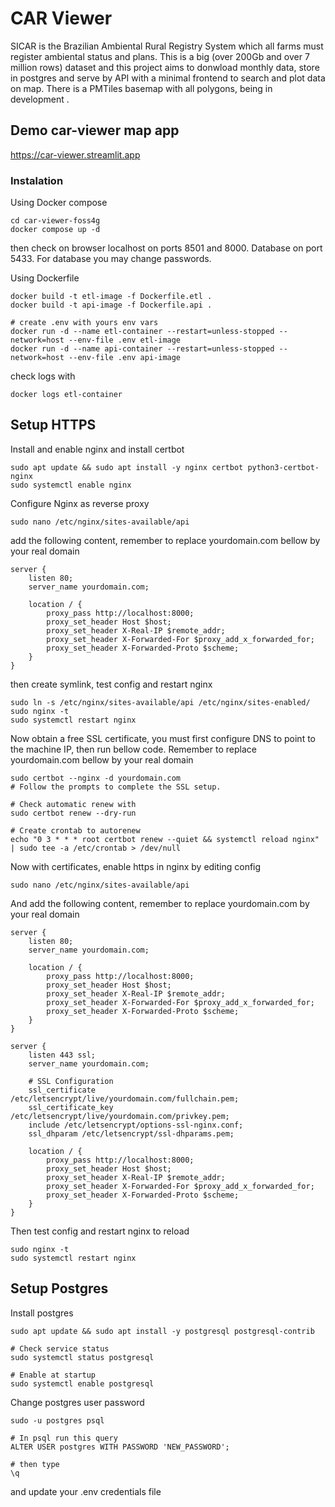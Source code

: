 # CAR Viewer

SICAR is the Brazilian Ambiental Rural Registry System which all farms must
register ambiental status and plans.
This is a big (over 200Gb and over 7 million rows) dataset and this project aims to donwload monthly data,
store in postgres and serve by API with a minimal frontend to search and plot data on map.
There is a PMTiles basemap with all polygons, being in development .

## Demo car-viewer map app
https://car-viewer.streamlit.app

### Instalation
Using Docker compose

```
cd car-viewer-foss4g
docker compose up -d
```

then check on browser localhost on ports 8501 and 8000.
Database on port 5433. For database you may change passwords.



Using Dockerfile
```
docker build -t etl-image -f Dockerfile.etl .
docker build -t api-image -f Dockerfile.api .

# create .env with yours env vars
docker run -d --name etl-container --restart=unless-stopped --network=host --env-file .env etl-image
docker run -d --name api-container --restart=unless-stopped --network=host --env-file .env api-image
```

check logs with

```
docker logs etl-container
```
## Setup HTTPS

Install and enable nginx and install certbot

```
sudo apt update && sudo apt install -y nginx certbot python3-certbot-nginx
sudo systemctl enable nginx
```

Configure Nginx as reverse proxy

```
sudo nano /etc/nginx/sites-available/api
```
add the following content, remember to replace yourdomain.com bellow by your real domain

```
server {
    listen 80;
    server_name yourdomain.com;

    location / {
        proxy_pass http://localhost:8000;
        proxy_set_header Host $host;
        proxy_set_header X-Real-IP $remote_addr;
        proxy_set_header X-Forwarded-For $proxy_add_x_forwarded_for;
        proxy_set_header X-Forwarded-Proto $scheme;
    }
}
```

then create symlink, test config and restart nginx

```
sudo ln -s /etc/nginx/sites-available/api /etc/nginx/sites-enabled/
sudo nginx -t
sudo systemctl restart nginx
```

Now obtain a free SSL certificate, you must first configure DNS to point to the machine IP, then run bellow code.
Remember to replace yourdomain.com bellow by your real domain

```
sudo certbot --nginx -d yourdomain.com
# Follow the prompts to complete the SSL setup.

# Check automatic renew with
sudo certbot renew --dry-run

# Create crontab to autorenew
echo "0 3 * * * root certbot renew --quiet && systemctl reload nginx" | sudo tee -a /etc/crontab > /dev/null
```

Now with certificates, enable https in nginx by editing config

```
sudo nano /etc/nginx/sites-available/api
```

And add the following content, remember to replace yourdomain.com by your real domain

```
server {
    listen 80;
    server_name yourdomain.com;

    location / {
        proxy_pass http://localhost:8000;
        proxy_set_header Host $host;
        proxy_set_header X-Real-IP $remote_addr;
        proxy_set_header X-Forwarded-For $proxy_add_x_forwarded_for;
        proxy_set_header X-Forwarded-Proto $scheme;
    }
}

server {
    listen 443 ssl;
    server_name yourdomain.com;

    # SSL Configuration
    ssl_certificate /etc/letsencrypt/live/yourdomain.com/fullchain.pem;
    ssl_certificate_key /etc/letsencrypt/live/yourdomain.com/privkey.pem;
    include /etc/letsencrypt/options-ssl-nginx.conf;
    ssl_dhparam /etc/letsencrypt/ssl-dhparams.pem;

    location / {
        proxy_pass http://localhost:8000;
        proxy_set_header Host $host;
        proxy_set_header X-Real-IP $remote_addr;
        proxy_set_header X-Forwarded-For $proxy_add_x_forwarded_for;
        proxy_set_header X-Forwarded-Proto $scheme;
    }
}
```
Then test config and restart nginx to reload

```
sudo nginx -t
sudo systemctl restart nginx
```

## Setup Postgres

Install postgres

```
sudo apt update && sudo apt install -y postgresql postgresql-contrib

# Check service status
sudo systemctl status postgresql

# Enable at startup
sudo systemctl enable postgresql
```

Change postgres user password

```
sudo -u postgres psql

# In psql run this query
ALTER USER postgres WITH PASSWORD 'NEW_PASSWORD';

# then type
\q
```

and update your .env credentials file
